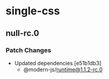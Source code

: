 # single-css

## null-rc.0
### Patch Changes

- Updated dependencies [e51b1db3]
  - @modern-js/runtime@1.1.2-rc.0
